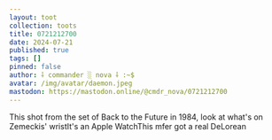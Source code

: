 ```yaml
---
layout: toot
collection: toots
title: 0721212700
date: 2024-07-21
published: true
tags: []
pinned: false
author: ⸸ commander ░ nova ⸸ :~$
avatar: /img/avatar/daemon.jpeg
mastodon: https://mastodon.online/@cmdr_nova/0721212700
---
```


This shot from the set of Back to the Future in 1984, look at what's on Zemeckis' wristIt's an Apple WatchThis mfer got a real DeLorean
